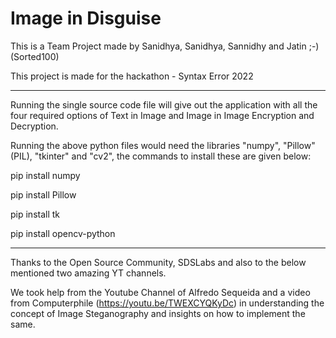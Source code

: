 # Image in Disguise

This is a Team Project made by Sanidhya, Sanidhya, Sannidhy and Jatin ;-)
(Sorted100)


This project is made for the hackathon - Syntax Error 2022


---------------------

Running the single source code file will give out the application with all the four required options of Text in Image and Image in Image Encryption and Decryption.


Running the above python files would need the libraries "numpy", "Pillow" (PIL), "tkinter" and "cv2", the commands to install these are given below:

pip install numpy

pip install Pillow

pip install tk

pip install opencv-python

---------------------


Thanks to the Open Source Community, SDSLabs and also to the below mentioned two amazing YT channels.

We took help from the Youtube Channel of Alfredo Sequeida and a video from Computerphile (https://youtu.be/TWEXCYQKyDc) in understanding the concept of Image Steganography and insights on how to implement the same.
